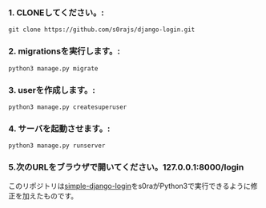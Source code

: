 ### 1. CLONEしてください。:

    git clone https://github.com/s0rajs/django-login.git

### 2. migrationsを実行します。:

    python3 manage.py migrate

### 3. userを作成します。:

    python3 manage.py createsuperuser

### 4. サーバを起動させます。:

    python3 manage.py runserver

### 5.次のURLをブラウザで開いてください。127.0.0.1:8000/login

このリポジトリは[simple-django-login](https://github.com/sibtc/simple-django-login)をs0raがPython3で実行できるように修正を加えたものです。
